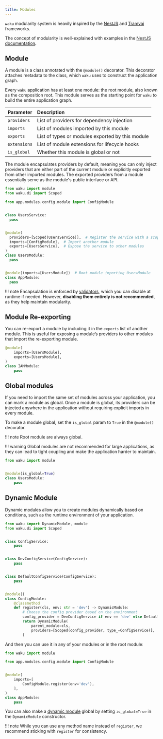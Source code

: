 ```yaml
---
title: Modules
---
```


`waku` modularity system is heavily inspired by the [NestJS](https://github.com/nestjs/nest)
and [Tramvai](https://tramvai.dev) frameworks.

The concept of modularity is well-explained with examples in
the [NestJS documentation](https://docs.nestjs.com/modules).

## Module

A module is a class annotated with the `@module()` decorator. This decorator attaches metadata to the class,
which `waku` uses to construct the application graph.

Every `waku` application has at least one module: the root module, also known as the composition root.
This module serves as the starting point for `waku` to build the entire application graph.

| Parameter    | Description                                      |
|--------------|:-------------------------------------------------|
| `providers`  | List of providers for dependency injection       |
| `imports`    | List of modules imported by this module          |
| `exports`    | List of types or modules exported by this module |
| `extensions` | List of module extensions for lifecycle hooks    |
| `is_global`  | Whether this module is global or not             |

The module encapsulates providers by default, meaning you can only inject providers that are either part of the current
module or explicitly exported from other imported modules. The exported providers from a module essentially serve as the
module's public interface or API.

```python hl_lines="11-15" linenums="1"
from waku import module
from waku.di import Scoped

from app.modules.config.module import ConfigModule


class UsersService:
  pass


@module(
  providers=[Scoped(UsersService)],  # Register the service with a scoped lifetime
  imports=[ConfigModule],  # Import another module
  exports=[UsersService],  # Expose the service to other modules
)
class UsersModule:
  pass


@module(imports=[UsersModule])  # Root module importing UsersModule
class AppModule:
  pass

```

!!! note
    Encapsulation is enforced by [validators](extensions/validation.md), which you can disable at runtime if needed.
    However, **disabling them entirely is not recommended**, as they help maintain modularity.

## Module Re-exporting

You can re-export a module by including it in the `exports` list of another module.
This is useful for exposing a module’s providers to other modules that import the re-exporting module.

```python hl_lines="3" linenums="1"
@module(
    imports=[UsersModule],
    exports=[UsersModule],
)
class IAMModule:
    pass

```

## Global modules

If you need to import the same set of modules across your application, you can mark a module as global.
Once a module is global, its providers can be injected anywhere in the application without requiring explicit imports in
every module.

To make a module global, set the `is_global` param to `True` in the `@module()` decorator.

!!! note
    Root module are always global.

!!! warning
    Global modules are not recommended for large applications,
    as they can lead to tight coupling and make the application harder to maintain.

```python hl_lines="4" linenums="1"
from waku import module


@module(is_global=True)
class UsersModule:
    pass

```

## Dynamic Module

Dynamic modules allow you to create modules dynamically based on conditions,
such as the runtime environment of your application.

```python hl_lines="23-26" linenums="1"
from waku import DynamicModule, module
from waku.di import Scoped


class ConfigService:
    pass


class DevConfigService(ConfigService):
    pass


class DefaultConfigService(ConfigService):
    pass


@module()
class ConfigModule:
    @classmethod
    def register(cls, env: str = 'dev') -> DynamicModule:
        # Choose the config provider based on the environment
        config_provider = DevConfigService if env == 'dev' else DefaultConfigService
        return DynamicModule(
            parent_module=cls,
            providers=[Scoped(config_provider, type_=ConfigService)],  # Register with interface type
        )

```

And then you can use it in any of your modules or in the root module:

```python hl_lines="8" linenums="1"
from waku import module

from app.modules.config.module import ConfigModule


@module(
    imports=[
        ConfigModule.register(env='dev'),
    ],
)
class AppModule:
    pass

```

You can also make a [dynamic module](#dynamic-module) global by setting `is_global=True` in the `DynamicModule`
constructor.

!!! note
    While you can use any method name instead of `register`, we recommend sticking with `register` for consistency.
